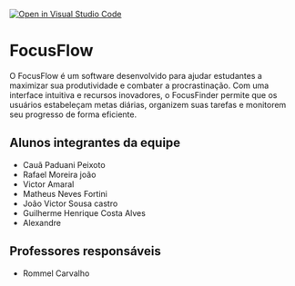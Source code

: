 [![Open in Visual Studio Code](https://classroom.github.com/assets/open-in-vscode-2e0aaae1b6195c2367325f4f02e2d04e9abb55f0b24a779b69b11b9e10269abc.svg)](https://classroom.github.com/online_ide?assignment_repo_id=16018024&assignment_repo_type=AssignmentRepo)
# FocusFlow

O FocusFlow é um software desenvolvido para ajudar estudantes a maximizar sua produtividade e combater a procrastinação. Com uma interface intuitiva e recursos inovadores, o FocusFinder permite que os usuários estabeleçam metas diárias, organizem suas tarefas e monitorem seu progresso de forma eficiente.



## Alunos integrantes da equipe

* Cauã Paduani Peixoto
* Rafael Moreira joão
* Victor Amaral
* Matheus Neves Fortini
* João Victor Sousa castro
* Guilherme Henrique Costa Alves
* Alexandre
## Professores responsáveis

* Rommel Carvalho




